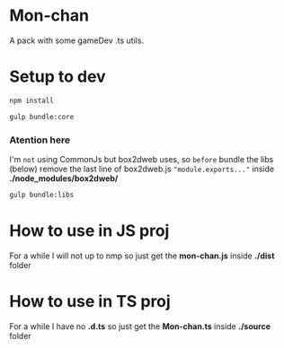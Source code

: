 # Mon-chan
A pack with some gameDev .ts utils.

# Setup to dev
```sh
npm install
```

```sh
gulp bundle:core
```
### Atention here
I'm `not` using CommonJs but box2dweb uses, so `before` bundle the libs (below) remove the last line of box2dweb.js `"module.exports..."` inside **./node_modules/box2dweb/**
```sh
gulp bundle:libs
```

# How to use in JS proj
For a while I will not up to nmp so just get the **mon-chan.js** inside **./dist** folder

# How to use in TS proj
For a while I have no **.d.ts** so just get the **Mon-chan.ts** inside **./source** folder
